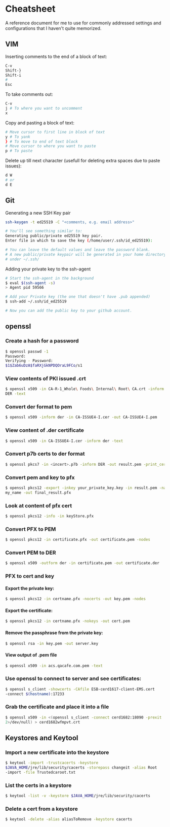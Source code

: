 # Cheatsheet

A reference document for me to use for commonly addressed settings and
configurations that I haven't quite memorized.

## VIM

Inserting comments to the end of a block of text:

```bash
C-v
Shift-}
Shift-i
#
Esc
```

To take comments out:

```bash
C-v
j # To where you want to uncomment
x
```

Copy and pasting a block of text:

```bash
# Move cursor to first line in block of text
y # To yank
} # To move to end of text block
# Move cursor to where you want to paste
p # To paste
```

Delete up till next character (usefull for deleting extra spaces due to
paste issues):

```bash
d W 
# or
d E
```

## Git

Generating a new SSH Key pair
```bash
ssh-keygen -t ed25519 -C "<comments, e.g. email address>"

# You'll see something similar to:
Generating public/private ed25519 key pair.
Enter file in which to save the key (/home/user/.ssh/id_ed25519):

# You can leave the default values and leave the password blank.
# A new public/private keypair will be generated in your home directory
# under ~/.ssh/
```

Adding your private key to the ssh-agent

```bash
# Start the ssh-agent in the background
$ eval $(ssh-agent -s)
> Agent pid 59566

# Add your Private key (the one that doesn't have .pub appended)
$ ssh-add ~/.ssh/id_ed25519

# Now you can add the public key to your github account.
```

## openssl

### Create a hash for a password
```bash
$ openssl passwd -1
Password:
Verifying - Password:
$1$Zab6uDzA$faRXjGkNPDQOraL9FCo/s1
```
### View contents of PKI issued .crt
```bash
$ openssl x509 -in CA-R-1_Whole\ Foods\ Internal\ Root\ CA.crt -inform
DER -text
```
### Convert der format to pem
```bash
$ openssl x509 -inform der -in CA-ISSUE4-I.cer -out CA-ISSUE4-I.pem
```
### View content of .der certificate
```bash
$ openssl x509 -in CA-ISSUE4-I.cer -inform der -text
```
### Convert p7b certs to der format
```bash
$ openssl pkcs7 -in <incert>.p7b -inform DER -out result.pem -print_certs
```
### Convert pem and key to pfx
```bash
$ openssl pkcs12 -export -inkey your_private_key.key -in result.pem -name
my_name -out final_result.pfx
```
### Look at content of pfx cert
```bash
$ openssl pkcs12 -info -in keyStore.pfx
```
### Convert PFX to PEM
```bash
$ openssl pkcs12 -in certificate.pfx -out certificate.pem -nodes
```
### Convert PEM to DER
```bash
$ openssl x509 -outform der -in certificate.pem -out certificate.der
```
### PFX to cert and key
#### Export the private key:
```bash
$ openssl pkcs12 -in certname.pfx -nocerts -out key.pem -nodes
```
#### Export the certificate:
```bash
$ openssl pkcs12 -in certname.pfx -nokeys -out cert.pem
```
#### Remove the passphrase from the private key:
```bash
$ openssl rsa -in key.pem -out server.key
```
#### View output of .pem file
```bash
$ openssl x509 -in acs.qacafe.com.pem -text
```
### Use openssl to connect to server and see certificates:
```bash
$ openssl s_client -showcerts -CAfile ESB-cerd1617-client-EMS.cert
-connect $(hostname):17233
```
### Grab the certificate and place it into a file
```bash
$ openssl x509 -in <(openssl s_client -connect cerd1682:18090 -prexit
2>/dev/null) > cerd1682wfmpvt.crt
```
## Keystores and Keytool
### Import a new certificate into the keystore
```bash
$ keytool -import -trustcacerts -keystore
$JAVA_HOME/jre/lib/security/cacerts -storepass changeit -alias Root
-import -file Trustedcaroot.txt
```
### List the certs in a keystore
```bash
$ keytool -list -v -keystore $JAVA_HOME/jre/lib/security/cacerts
```
### Delete a cert from a keystore
```bash
$ keytool -delete -alias aliasToRemove -keystore cacerts
```
